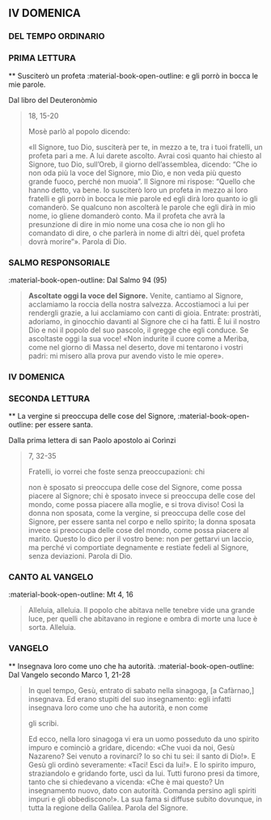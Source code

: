 ## IV DOMENICA
### DEL TEMPO ORDINARIO
### PRIMA LETTURA
**
Susciterò un profeta
:material-book-open-outline: e gli porrò in bocca le mie parole.

Dal libro del Deuteronòmio
> 18, 15-20
> 
> Mosè parlò al popolo dicendo:
> 
> 
> «Il Signore, tuo Dio, susciterà per te, in mezzo a
> te, tra i tuoi fratelli, un profeta pari a me. A lui darete ascolto.
> Avrai così quanto hai chiesto al Signore, tuo Dio, sull’Oreb, il
> giorno dell’assemblea, dicendo: “Che io non oda più la voce
> del Signore, mio Dio, e non veda più questo grande fuoco,
> perché non muoia”.
> Il Signore mi rispose: “Quello che hanno detto, va bene. Io
> susciterò loro un profeta in mezzo ai loro fratelli e gli porrò
> in bocca le mie parole ed egli dirà loro quanto io gli comanderò. Se qualcuno non ascolterà le parole che egli dirà in mio
> nome, io gliene domanderò conto. Ma il profeta che avrà la
> presunzione di dire in mio nome una cosa che io non gli ho
> comandato di dire, o che parlerà in nome di altri dèi, quel
> profeta dovrà morire”».
> Parola di Dio.
> 
### SALMO RESPONSORIALE
:material-book-open-outline: Dal Salmo 94 (95)

>**Ascoltate oggi la voce del Signore.**
Venite, cantiamo al Signore,
> acclamiamo la roccia della nostra salvezza.
> Accostiamoci a lui per rendergli grazie,
> a lui acclamiamo con canti di gioia.
> Entrate: prostràti, adoriamo,
> in ginocchio davanti al Signore che ci ha fatti.
> È lui il nostro Dio
> e noi il popolo del suo pascolo,
> il gregge che egli conduce.
> Se ascoltaste oggi la sua voce!
> «Non indurite il cuore come a Merìba,
> come nel giorno di Massa nel deserto,
> dove mi tentarono i vostri padri:
> mi misero alla prova
> pur avendo visto le mie opere».
### IV DOMENICA
> 
### SECONDA LETTURA
**
La vergine si preoccupa delle cose del Signore,
:material-book-open-outline: per essere santa.

Dalla prima lettera di san Paolo apostolo ai Corìnzi
> 7, 32-35
> 
> Fratelli, io vorrei che foste senza preoccupazioni: chi
> 
> non è sposato si preoccupa delle cose del Signore,
> come possa piacere al Signore; chi è sposato invece
> si preoccupa delle cose del mondo, come possa piacere alla
> moglie, e si trova diviso!
> Così la donna non sposata, come la vergine, si preoccupa delle cose del Signore, per essere santa nel corpo e nello spirito;
> la donna sposata invece si preoccupa delle cose del mondo,
> come possa piacere al marito.
> Questo lo dico per il vostro bene: non per gettarvi un laccio,
> ma perché vi comportiate degnamente e restiate fedeli al Signore, senza deviazioni.
> Parola di Dio.
### CANTO AL VANGELO
:material-book-open-outline: Mt 4, 16

> Alleluia, alleluia.
> Il popolo che abitava nelle tenebre
> vide una grande luce,
> per quelli che abitavano in regione e ombra di morte
> una luce è sorta.
> Alleluia.
### VANGELO
**
Insegnava loro come uno che ha autorità.
:material-book-open-outline: 
Dal Vangelo secondo Marco
1, 21-28
> 
> In quel tempo, Gesù, entrato di sabato nella sinagoga, [a Cafàrnao,] insegnava. Ed erano stupiti del suo insegnamento: egli infatti insegnava loro come uno che ha autorità, e non come
> 
> gli scribi.
> 
> Ed ecco, nella loro sinagoga vi era un uomo posseduto da uno
> spirito impuro e cominciò a gridare, dicendo: «Che vuoi da
> noi, Gesù Nazareno? Sei venuto a rovinarci? Io so chi tu sei:
> il santo di Dio!». E Gesù gli ordinò severamente: «Taci! Esci
> da lui!». E lo spirito impuro, straziandolo e gridando forte,
> uscì da lui.
> Tutti furono presi da timore, tanto che si chiedevano a vicenda:
> «Che è mai questo? Un insegnamento nuovo, dato con autorità.
> Comanda persino agli spiriti impuri e gli obbediscono!».
> La sua fama si diffuse subito dovunque, in tutta la regione
> della Galilea.
> Parola del Signore.